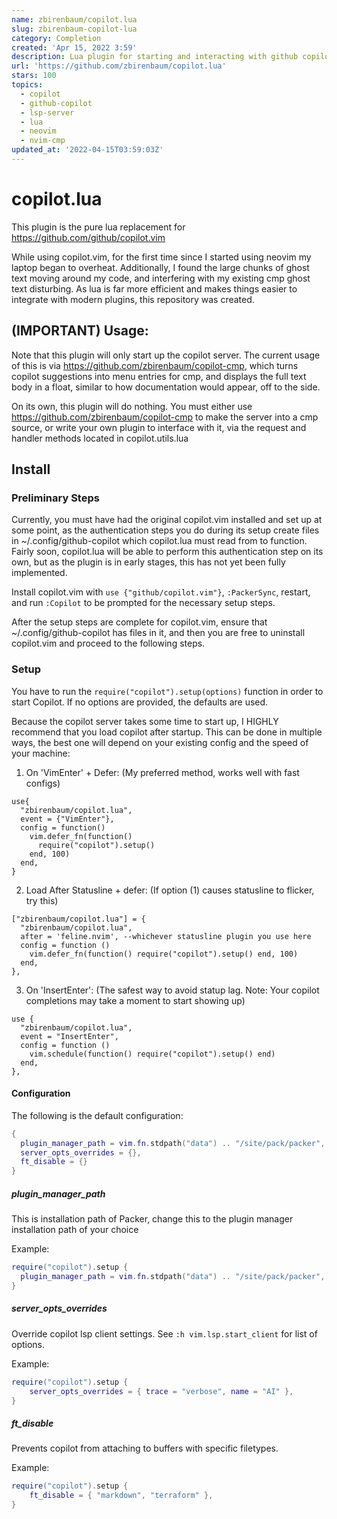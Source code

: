 ```yaml
---
name: zbirenbaum/copilot.lua
slug: zbirenbaum-copilot-lua
category: Completion
created: 'Apr 15, 2022 3:59'
description: Lua plugin for starting and interacting with github copilot
url: 'https://github.com/zbirenbaum/copilot.lua'
stars: 100
topics:
  - copilot
  - github-copilot
  - lsp-server
  - lua
  - neovim
  - nvim-cmp
updated_at: '2022-04-15T03:59:03Z'
---
```

# copilot.lua

This plugin is the pure lua replacement for <https://github.com/github/copilot.vim>

While using copilot.vim, for the first time since I started using neovim my laptop began to overheat. Additionally, I found the large chunks of ghost text moving around my code, and interfering with my existing cmp ghost text disturbing. As lua is far more efficient and makes things easier to integrate with modern plugins, this repository was created.

## (IMPORTANT) Usage:

Note that this plugin will only start up the copilot server. The current usage of this is via <https://github.com/zbirenbaum/copilot-cmp>, which turns copilot suggestions into menu entries for cmp, and displays the full text body in a float, similar to how documentation would appear, off to the side.

On its own, this plugin will do nothing. You must either use <https://github.com/zbirenbaum/copilot-cmp> to make the server into a cmp source, or write your own plugin to interface with it, via the request and handler methods located in copilot.utils.lua

## Install

### Preliminary Steps

Currently, you must have had the original copilot.vim installed and set up at some point, as the authentication steps you do during its setup create files in \~/.config/github-copilot which copilot.lua must read from to function. Fairly soon, copilot.lua will be able to perform this authentication step on its own, but as the plugin is in early stages, this has not yet been fully implemented.

Install copilot.vim with `use {"github/copilot.vim"}`, `:PackerSync`, restart, and run `:Copilot` to be prompted for the necessary setup steps.

After the setup steps are complete for copilot.vim, ensure that \~/.config/github-copilot has files in it, and then you are free to uninstall copilot.vim and proceed to the following steps.

### Setup

You have to run the `require("copilot").setup(options)` function in order to start Copilot. If no options are provided, the defaults are used.

Because the copilot server takes some time to start up, I HIGHLY recommend that you load copilot after startup. This can be done in multiple ways, the best one will depend on your existing config and the speed of your machine:

1.  On 'VimEnter' + Defer: (My preferred method, works well with fast configs)

<!---->

    use{
      "zbirenbaum/copilot.lua",
      event = {"VimEnter"},
      config = function()
        vim.defer_fn(function()
          require("copilot").setup()
        end, 100)
      end,
    }

2.  Load After Statusline + defer: (If option (1) causes statusline to flicker, try this)

<!---->

    ["zbirenbaum/copilot.lua"] = {
      "zbirenbaum/copilot.lua",
      after = 'feline.nvim', --whichever statusline plugin you use here
      config = function ()
        vim.defer_fn(function() require("copilot").setup() end, 100)
      end,
    },

3.  On 'InsertEnter': (The safest way to avoid statup lag. Note: Your copilot completions may take a moment to start showing up)

<!---->

    use {
      "zbirenbaum/copilot.lua",
      event = "InsertEnter",
      config = function ()
        vim.schedule(function() require("copilot").setup() end)
      end,
    },

#### Configuration

The following is the default configuration:

```lua
{
  plugin_manager_path = vim.fn.stdpath("data") .. "/site/pack/packer", 
  server_opts_overrides = {},
  ft_disable = {}
}
```

##### plugin\_manager\_path

This is installation path of Packer, change this to the plugin manager installation path of your choice

Example:

```lua
require("copilot").setup {
  plugin_manager_path = vim.fn.stdpath("data") .. "/site/pack/packer", 
}
```

##### server\_opts\_overrides

Override copilot lsp client settings. See `:h vim.lsp.start_client` for list of options.

Example:

```lua
require("copilot").setup {
    server_opts_overrides = { trace = "verbose", name = "AI" },
}
```

##### ft\_disable

Prevents copilot from attaching to buffers with specific filetypes.

Example:

```lua
require("copilot").setup {
    ft_disable = { "markdown", "terraform" },
}
```
